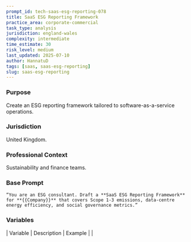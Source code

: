 ```yaml
---
prompt_id: tech-saas-esg-reporting-078
title: SaaS ESG Reporting Framework
practice_area: corporate-commercial
task_type: analysis
jurisdiction: england-wales
complexity: intermediate
time_estimate: 30
risk_level: medium
last_updated: 2025-07-10
author: HannatuD
tags: [saas, saas-esg-reporting]
slug: saas-esg-reporting
---
```


### Purpose  
Create an ESG reporting framework tailored to software-as-a-service operations.

### Jurisdiction  
United Kingdom.

### Professional Context  
Sustainability and finance teams.

### Base Prompt  
```text
“You are an ESG consultant. Draft a **SaaS ESG Reporting Framework** for **{{Company}}** that covers Scope 1-3 emissions, data-centre energy efficiency, and social governance metrics.”
```

### Variables  
| Variable | Description | Example |
|
